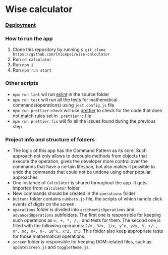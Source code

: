 # Wise calculator

### [Deployment](https://lnicepei.github.io/wise-calculator)

### How to run the app

1. Clone this repository by running `$ git clone https://github.com/lnicepei/wise-calculator`
2. Run `cd calculator`
3. Run `npm i`
4. Run `npm run start`

### Other scripts

* `npm run lint` wil run [eslint](https://eslint.org/) in the source folder
* `npm run test` will run all the tests for mathematical commands(operations) using `jest.config.js` file
* `npm run prettier:check` will use [prettier](https://prettier.io/) to check for the code that does not match rules set in `.prettierrc` file
* `npm run prettier:fix` will fix all the issues found during the previous step

### Project info and structure of folders

* The logic of this app has the Command Pattern as its core. Such approach not only allows to decouple methods from objects that execute the operation, gives the developer more control over the commands that have a certain lifespan, but also makes it possible to undo the commands that could not be undone using other popular approaches.
* One instance of `Calculator` is shared throughout the app. It gets imported from `calculator` folder
* New commands should be created in the `operations` folder
* `buttons` folder contains `numbers.js` file, the scripts of which handle click events of digits on the screen.
* `operations` folder is divided into `arithmeticOperations` and `advancedOperations` subfolders. The first one is responsible for keeping such operations as `=, +, *, /,-` and tests for them. The second one is filled with the following operaions: `2√x, 3√x, 1/x, y^x, y√x, %, +/-, mr, mc, m+, m-, 10^x, x^2, x^3`. This folder also keep appropriate tests for those mathematical operations.
* `screen` folder is responsible for keeping DOM-related files, such as `updateScreen.js` and `toggleTheme.js`. 
